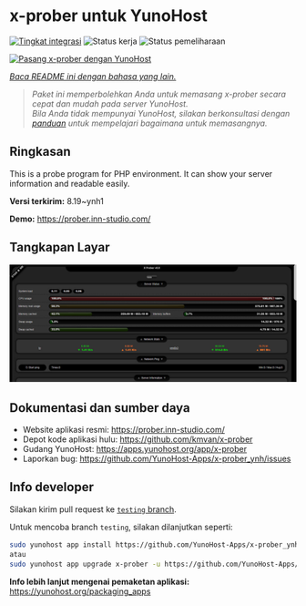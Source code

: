 <!--
N.B.: README ini dibuat secara otomatis oleh <https://github.com/YunoHost/apps/tree/master/tools/readme_generator>
Ini TIDAK boleh diedit dengan tangan.
-->

# x-prober untuk YunoHost

[![Tingkat integrasi](https://apps.yunohost.org/badge/integration/x-prober)](https://ci-apps.yunohost.org/ci/apps/x-prober/)
![Status kerja](https://apps.yunohost.org/badge/state/x-prober)
![Status pemeliharaan](https://apps.yunohost.org/badge/maintained/x-prober)

[![Pasang x-prober dengan YunoHost](https://install-app.yunohost.org/install-with-yunohost.svg)](https://install-app.yunohost.org/?app=x-prober)

*[Baca README ini dengan bahasa yang lain.](./ALL_README.md)*

> *Paket ini memperbolehkan Anda untuk memasang x-prober secara cepat dan mudah pada server YunoHost.*  
> *Bila Anda tidak mempunyai YunoHost, silakan berkonsultasi dengan [panduan](https://yunohost.org/install) untuk mempelajari bagaimana untuk memasangnya.*

## Ringkasan

This is a probe program for PHP environment. It can show your server information and readable easily.


**Versi terkirim:** 8.19~ynh1

**Demo:** <https://prober.inn-studio.com/>

## Tangkapan Layar

![Tangkapan Layar pada x-prober](./doc/screenshots/screenshot.jpg)

## Dokumentasi dan sumber daya

- Website aplikasi resmi: <https://prober.inn-studio.com/>
- Depot kode aplikasi hulu: <https://github.com/kmvan/x-prober>
- Gudang YunoHost: <https://apps.yunohost.org/app/x-prober>
- Laporkan bug: <https://github.com/YunoHost-Apps/x-prober_ynh/issues>

## Info developer

Silakan kirim pull request ke [`testing` branch](https://github.com/YunoHost-Apps/x-prober_ynh/tree/testing).

Untuk mencoba branch `testing`, silakan dilanjutkan seperti:

```bash
sudo yunohost app install https://github.com/YunoHost-Apps/x-prober_ynh/tree/testing --debug
atau
sudo yunohost app upgrade x-prober -u https://github.com/YunoHost-Apps/x-prober_ynh/tree/testing --debug
```

**Info lebih lanjut mengenai pemaketan aplikasi:** <https://yunohost.org/packaging_apps>

